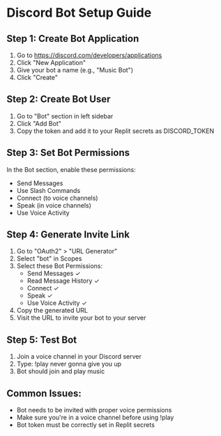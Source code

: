 # Discord Bot Setup Guide

## Step 1: Create Bot Application
1. Go to https://discord.com/developers/applications
2. Click "New Application"
3. Give your bot a name (e.g., "Music Bot")
4. Click "Create"

## Step 2: Create Bot User
1. Go to "Bot" section in left sidebar
2. Click "Add Bot"
3. Copy the token and add it to your Replit secrets as DISCORD_TOKEN

## Step 3: Set Bot Permissions
In the Bot section, enable these permissions:
- Send Messages
- Use Slash Commands
- Connect (to voice channels)
- Speak (in voice channels)
- Use Voice Activity

## Step 4: Generate Invite Link
1. Go to "OAuth2" > "URL Generator"
2. Select "bot" in Scopes
3. Select these Bot Permissions:
   - Send Messages ✓
   - Read Message History ✓
   - Connect ✓
   - Speak ✓
   - Use Voice Activity ✓
4. Copy the generated URL
5. Visit the URL to invite your bot to your server

## Step 5: Test Bot
1. Join a voice channel in your Discord server
2. Type: !play never gonna give you up
3. Bot should join and play music

## Common Issues:
- Bot needs to be invited with proper voice permissions
- Make sure you're in a voice channel before using !play
- Bot token must be correctly set in Replit secrets